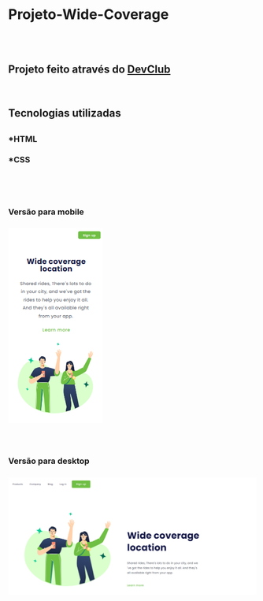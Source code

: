<h1>Projeto-Wide-Coverage</h1>
<br>
<br>
<h2>Projeto feito através do <a href="https://rodolfomori.com.br/devclub">DevClub</a></h2>
<br>
<h2>Tecnologias utilizadas<h2>
  <h3>*HTML<h3>
  <h3>*CSS<h3>
  <br>
  <br>
<h3>Versão para mobile<h3>
<img src="https://github.com/Mizael86/Projeto-Wide-Coverage/blob/master/assets/wide%20coverage%20mobile.png?raw=true" />     
 <br>
 <br> 
 <br>  
<h3>Versão para desktop<h3>
<img src="https://github.com/Mizael86/Projeto-Wide-Coverage/blob/master/assets/wide%20coverage%20desktop.png?raw=true" />

